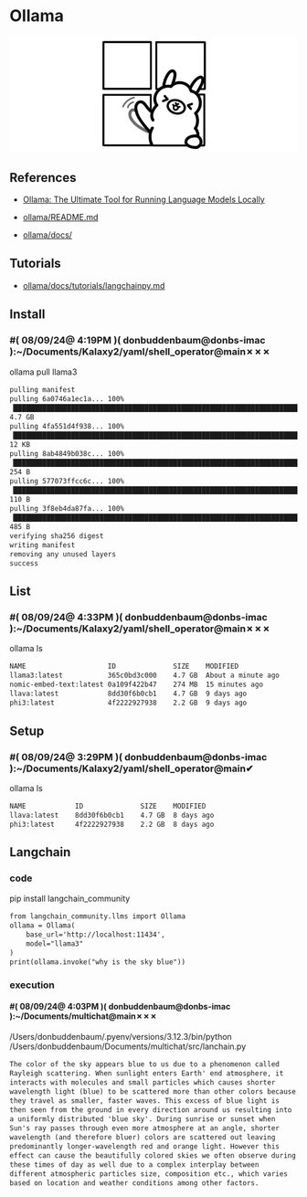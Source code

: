 # Ollama

![alt text](image.png)

## References

- [Ollama: The Ultimate Tool for Running Language Models Locally](https://medium.com/devops-dev/ollama-the-ultimate-tool-for-running-language-models-locally-062589ec3a09)

- [ollama/README.md](https://github.com/ollama/ollama/blob/main/README.md)

- [ollama/docs/](https://github.com/ollama/ollama/tree/main/docs)

## Tutorials

- [ollama/docs/tutorials/langchainpy.md](https://github.com/ollama/ollama/blob/main/docs/tutorials/langchainpy.md)

## Install

### #( 08/09/24@ 4:19PM )( donbuddenbaum@donbs-imac ):~/Documents/Kalaxy2/yaml/shell_operator@main✗✗✗
   ollama pull llama3

```
pulling manifest
pulling 6a0746a1ec1a... 100% ▕████████████████████████████████████████████████████████████████████████████████████████████████▏ 4.7 GB
pulling 4fa551d4f938... 100% ▕████████████████████████████████████████████████████████████████████████████████████████████████▏  12 KB
pulling 8ab4849b038c... 100% ▕████████████████████████████████████████████████████████████████████████████████████████████████▏  254 B
pulling 577073ffcc6c... 100% ▕████████████████████████████████████████████████████████████████████████████████████████████████▏  110 B
pulling 3f8eb4da87fa... 100% ▕████████████████████████████████████████████████████████████████████████████████████████████████▏  485 B
verifying sha256 digest
writing manifest
removing any unused layers
success
```

## List

### #( 08/09/24@ 4:33PM )( donbuddenbaum@donbs-imac ):~/Documents/Kalaxy2/yaml/shell_operator@main✗✗✗
   ollama ls

```
NAME                   	ID          	SIZE  	MODIFIED
llama3:latest          	365c0bd3c000	4.7 GB	About a minute ago
nomic-embed-text:latest	0a109f422b47	274 MB	15 minutes ago
llava:latest           	8dd30f6b0cb1	4.7 GB	9 days ago
phi3:latest            	4f2222927938	2.2 GB	9 days ago
```

## Setup

### #( 08/09/24@ 3:29PM )( donbuddenbaum@donbs-imac ):~/Documents/Kalaxy2/yaml/shell_operator@main✔
   ollama ls
   
```
NAME        	ID          	SIZE  	MODIFIED
llava:latest	8dd30f6b0cb1	4.7 GB	8 days ago
phi3:latest 	4f2222927938	2.2 GB	8 days ago
```

## Langchain

### code

pip install langchain_community

```
from langchain_community.llms import Ollama
ollama = Ollama(
    base_url='http://localhost:11434',
    model="llama3"
)
print(ollama.invoke("why is the sky blue"))
```

### execution

#### #( 08/09/24@ 4:03PM )( donbuddenbaum@donbs-imac ):~/Documents/multichat@main✗✗✗
   /Users/donbuddenbaum/.pyenv/versions/3.12.3/bin/python /Users/donbuddenbaum/Documents/multichat/src/lanchain.py

```
The color of the sky appears blue to us due to a phenomenon called Rayleigh scattering. When sunlight enters Earth' end atmosphere, it interacts with molecules and small particles which causes shorter wavelength light (blue) to be scattered more than other colors because they travel as smaller, faster waves. This excess of blue light is then seen from the ground in every direction around us resulting into a uniformly distributed 'blue sky'. During sunrise or sunset when Sun's ray passes through even more atmosphere at an angle, shorter wavelength (and therefore bluer) colors are scattered out leaving predominantly longer-wavelength red and orange light. However this effect can cause the beautifully colored skies we often observe during these times of day as well due to a complex interplay between different atmospheric particles size, composition etc., which varies based on location and weather conditions among other factors.